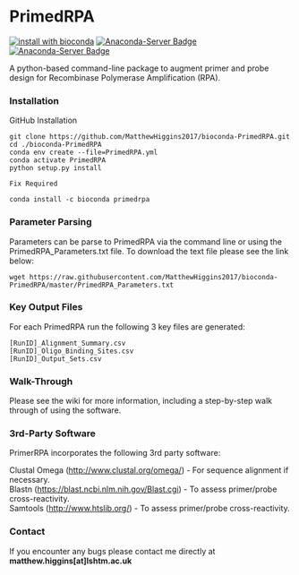 # PrimedRPA

[![install with bioconda](https://img.shields.io/badge/install%20with-bioconda-brightgreen.svg?style=flat)](https://anaconda.org/bioconda/primedrpa) [![Anaconda-Server Badge](https://anaconda.org/bioconda/primedrpa/badges/license.svg)](https://anaconda.org/bioconda/primedrpa) [![Anaconda-Server Badge](
https://anaconda.org/bioconda/primedrpa/badges/latest_release_date.svg)](https://anaconda.org/bioconda/primedrpa)

A python-based command-line package to augment primer and probe design for Recombinase Polymerase Amplification (RPA).


### Installation


GitHub Installation

```
git clone https://github.com/MatthewHiggins2017/bioconda-PrimedRPA.git
cd ./bioconda-PrimedRPA
conda env create --file=PrimedRPA.yml
conda activate PrimedRPA
python setup.py install
```







```
Fix Required

conda install -c bioconda primedrpa
```

### Parameter Parsing

Parameters can be parse to PrimedRPA via the command line or using the PrimedRPA_Parameters.txt file. To download the text file
please see the link below:

```
wget https://raw.githubusercontent.com/MatthewHiggins2017/bioconda-PrimedRPA/master/PrimedRPA_Parameters.txt
```

### Key Output Files

For each PrimedRPA run the following 3 key files are generated:

```
[RunID]_Alignment_Summary.csv
[RunID]_Oligo_Binding_Sites.csv
[RunID]_Output_Sets.csv
```

### Walk-Through

Please see the wiki for more information, including a step-by-step walk through of using the software.

### 3rd-Party Software

PrimerRPA incorporates the following 3rd party software:

Clustal Omega (http://www.clustal.org/omega/) - For sequence alignment if necessary.<br/>
Blastn (https://blast.ncbi.nlm.nih.gov/Blast.cgi) - To assess primer/probe cross-reactivity.<br/>
Samtools (http://www.htslib.org/) - To assess primer/probe cross-reactivity.<br/>



### Contact


If you encounter any bugs please contact me directly at **matthew.higgins[at]lshtm.ac.uk**
